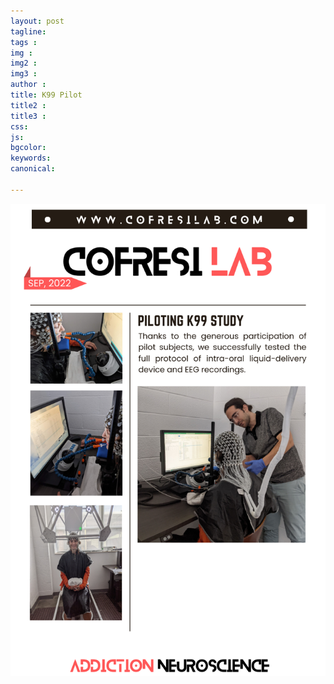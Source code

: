 ```yaml
---
layout: post
tagline: 
tags : 
img : 
img2 :
img3 : 
author : 
title: K99 Pilot
title2 : 
title3 : 
css: 
js: 
bgcolor: 
keywords: 
canonical:

---
```



<span class="image small"><img src="assets/images/news/k99pilot.png" alt="" /></span>
